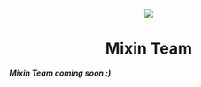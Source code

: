 <div align="center">
  <img src="https://github.com/images/mona-whisper.gif">
</div>

<div align="center">
  <h1>Mixin Team</h1>
</div>

___Mixin Team coming soon :)___
